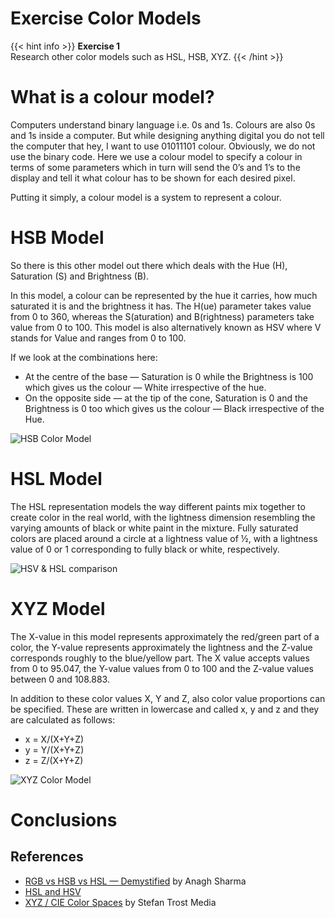 # Exercise Color Models 

{{< hint info >}}
**Exercise 1**  
Research other color models such as HSL, HSB, XYZ.
{{< /hint >}}

# What is a colour model?

Computers understand binary language i.e. 0s and 1s. Colours are also 0s and 1s inside a computer. But while designing anything digital you do not tell the computer that hey, I want to use 01011101 colour. Obviously, we do not use the binary code. Here we use a colour model to specify a colour in terms of some parameters which in turn will send the 0’s and 1’s to the display and tell it what colour has to be shown for each desired pixel.

Putting it simply, a colour model is a system to represent a colour.

# HSB Model

So there is this other model out there which deals with the Hue (H), Saturation (S) and Brightness (B).

In this model, a colour can be represented by the hue it carries, how much saturated it is and the brightness it has. The H(ue) parameter takes value from 0 to 360, whereas the S(aturation) and B(rightness) parameters take value from 0 to 100. This model is also alternatively known as HSV where V stands for Value and ranges from 0 to 100.

If we look at the combinations here:
* At the centre of the base — Saturation is 0 while the Brightness is 100 which gives us the colour — White irrespective of the hue.
* On the opposite side — at the tip of the cone, Saturation is 0 and the Brightness is 0 too which gives us the colour — Black irrespective of the Hue.

<img src="https://miro.medium.com/v2/resize:fit:720/format:webp/1*k1D1V6DjXS3yVurvpGbNSw.png" alt="HSB Color Model">

# HSL Model

The HSL representation models the way different paints mix together to create color in the real world, with the lightness dimension resembling the varying amounts of black or white paint in the mixture. Fully saturated colors are placed around a circle at a lightness value of ½, with a lightness value of 0 or 1 corresponding to fully black or white, respectively.

<img src="https://upload.wikimedia.org/wikipedia/commons/thumb/a/a0/Hsl-hsv_models.svg/600px-Hsl-hsv_models.svg.png" alt="HSV & HSL comparison">

# XYZ Model

The X-value in this model represents approximately the red/green part of a color, the Y-value represents approximately the lightness and the Z-value corresponds roughly to the blue/yellow part. The X value accepts values from 0 to 95.047, the Y-value values from 0 to 100 and the Z-value values between 0 and 108.883.

In addition to these color values X, Y and Z, also color value proportions can be specified. These are written in lowercase and called x, y and z and they are calculated as follows:

* x = X/(X+Y+Z)
* y = Y/(X+Y+Z)
* z = Z/(X+Y+Z)

<img src="https://upload.wikimedia.org/wikipedia/commons/thumb/b/b0/CIExy1931.png/300px-CIExy1931.png" alt="XYZ Color Model">

# Conclusions

## References
* [RGB vs HSB vs HSL — Demystified](https://medium.com/innovaccer-design/rgb-vs-hsb-vs-hsl-demystified-1992d7273d3a) by Anagh Sharma
* [HSL and HSV](https://en.wikipedia.org/wiki/HSL_and_HSV)
* [XYZ / CIE Color Spaces](https://www.sttmedia.com/colormodel-xyz) by Stefan Trost Media
